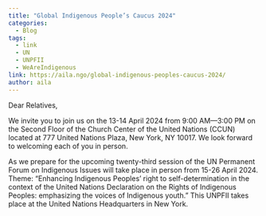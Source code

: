 ```yaml
---
title: "Global Indigenous People’s Caucus 2024"
categories:
  - Blog
tags:
  - link
  - UN
  - UNPFII
  - WeAreIndigenous
link: https://aila.ngo/global-indigenous-peoples-caucus-2024/
author: aila
---
```

Dear Relatives,

We invite you to join us on the 13-14 April 2024 from 9:00 AM––3:00 PM on the Second Floor of the Church Center of the United Nations (CCUN) located at 777 United Nations Plaza, New York, NY 10017. We look forward to welcoming each of you in person.

As we prepare for the upcoming twenty-third session of the UN Permanent Forum on Indigenous Issues will take place in person from 15-26 April 2024. Theme: “Enhancing Indigenous Peoples’ right to self-determination in the context of the United Nations Declaration on the Rights of Indigenous Peoples: emphasizing the voices of Indigenous youth.” This UNPFII takes place at the United Nations Headquarters in New York.